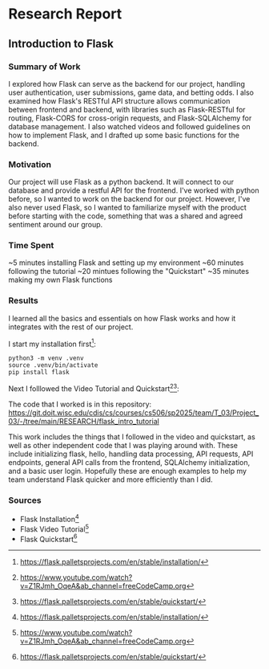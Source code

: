 # Research Report

## Introduction to Flask

### Summary of Work

I explored how Flask can serve as the backend for our project, handling user authentication, user submissions, game data, and betting odds. I also examined how Flask's RESTful API structure allows communication between frontend and backend, with libraries such as Flask-RESTful for routing, Flask-CORS for cross-origin requests, and Flask-SQLAlchemy for database management. I also watched videos and followed guidelines on how to implement Flask, and I drafted up some basic functions for the backend. 

### Motivation

Our project will use Flask as a python backend. It will connect to our database and provide a restful API for the frontend. I've worked with python before, so I wanted to work on the backend for our project. However, I've also never used Flask, so I wanted to familiarize myself with the product before starting with the code, something that was a shared and agreed sentiment around our group. 

### Time Spent

~5 minutes installing Flask and setting up my environment
~60 minutes following the tutorial
~20 mintues following the "Quickstart"
~35 minutes making my own Flask functions

### Results

I learned all the basics and essentials on how Flask works and how it integrates with the rest of our project. 

I start my installation first[^1]:

```shell
python3 -m venv .venv
source .venv/bin/activate
pip install flask
```

Next I folllowed the Video Tutorial and Quickstart[^2][^3]:

The code that I worked is in this repository: https://git.doit.wisc.edu/cdis/cs/courses/cs506/sp2025/team/T_03/Project_03/-/tree/main/RESEARCH/flask_intro_tutorial

This work includes the things that I followed in the video and quickstart, as well as other independent code that I was playing around with. These include initializing flask, hello, handling data processing, API requests, API endpoints, general API calls from the frontend, SQLAlchemy initialization, and a basic user login. Hopefully these are enough examples to help my team understand Flask quicker and more efficiently than I did. 

### Sources

- Flask Installation[^1]
- Flask Video Tutorial[^2]
- Flask Quickstart[^3]

[^1]: https://flask.palletsprojects.com/en/stable/installation/
[^2]: https://www.youtube.com/watch?v=Z1RJmh_OqeA&ab_channel=freeCodeCamp.org
[^3]: https://flask.palletsprojects.com/en/stable/quickstart/

